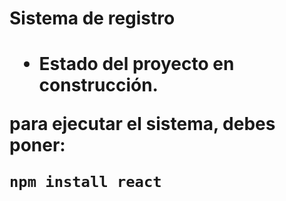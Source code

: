 <h1> Sistema de registro<h1>

- Estado del proyecto en construcción.

para ejecutar el sistema, debes poner:

  ```npm install react```
